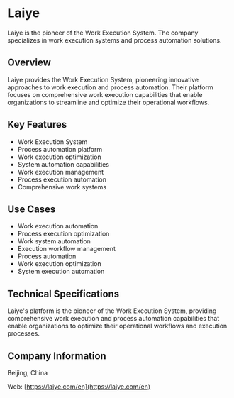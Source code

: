 # Laiye

Laiye is the pioneer of the Work Execution System. The company specializes in work execution systems and process automation solutions.

## Overview

Laiye provides the Work Execution System, pioneering innovative approaches to work execution and process automation. Their platform focuses on comprehensive work execution capabilities that enable organizations to streamline and optimize their operational workflows.

## Key Features

- Work Execution System
- Process automation platform
- Work execution optimization
- System automation capabilities
- Work execution management
- Process execution automation
- Comprehensive work systems

## Use Cases

- Work execution automation
- Process execution optimization
- Work system automation
- Execution workflow management
- Process automation
- Work execution optimization
- System execution automation

## Technical Specifications

Laiye's platform is the pioneer of the Work Execution System, providing comprehensive work execution and process automation capabilities that enable organizations to optimize their operational workflows and execution processes.

## Company Information

Beijing, China

Web: [https://laiye.com/en](https://laiye.com/en) 